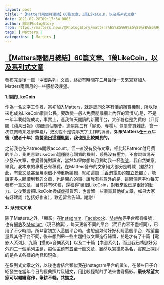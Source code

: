 ```yaml
---
layout: post
title: "【Matters兩個月總結】60篇文章、1萬LikeCoin，以及系列式文章"
date: 2021-02-28T09:17:34.000Z
author: 顯影PhotogStory
from: https://matters.news/@PhotogStory/matters%E5%85%A9%E5%80%8B%E6%9C%88%E7%B8%BD%E7%B5%90-60%E7%AF%87%E6%96%87%E7%AB%A0-1%E8%90%AClike-coin-%E4%BB%A5%E5%8F%8A%E7%B3%BB%E5%88%97%E5%BC%8F%E6%96%87%E7%AB%A0-bafyreieh4foiplkzlof7lfa6yff5cuw3n2qtdbtgr7bsbyhicz7a7yykfq
tags: [ Matters ]
categories: [ Matters ]
---
```

<!--1614503854000-->
[【Matters兩個月總結】60篇文章、1萬LikeCoin，以及系列式文章](https://matters.news/@PhotogStory/matters%E5%85%A9%E5%80%8B%E6%9C%88%E7%B8%BD%E7%B5%90-60%E7%AF%87%E6%96%87%E7%AB%A0-1%E8%90%AClike-coin-%E4%BB%A5%E5%8F%8A%E7%B3%BB%E5%88%97%E5%BC%8F%E6%96%87%E7%AB%A0-bafyreieh4foiplkzlof7lfa6yff5cuw3n2qtdbtgr7bsbyhicz7a7yykfq)
------

<div>
<p>發布完最後一篇「中國系列」文章，終於有時間在二月最後一天來寫寫加入Matters兩個月的一些感想及展望。</p><p><strong>1.關於LikeCoin</strong></p><p>作為一名文字工作者，當初加入Matters，就是認同文字有價的讚賞機制，所以後來也成為LikeCoin讚賞公民。要改變一般人免費閱讀網上內容的習慣/心態，不是一年半載就能成功，事實上，連我每天閱讀的新聞平台，大部份也是免費的（只訂閱《蘋果日報》(順便賣個廣告，逢星期三有「顯影」專欄)、偶爾會買雜誌、會一次性贊助某幾家媒體），更別說不是從事文字工作的讀者。<strong>如果Matters在三五年後（或者十年）能營造出這種風氣，我也是比較樂見的。</strong></p><p>之前我也在Patreon開設account，但一直沒有發布文章，相比起Patreon付月費的平台，我更喜歡LikeCoin這種隨心讚賞的機制，感覺沒有壓力，不會說哪幾天少發布文章，會覺得愧對讀者，當然如果你想每月贊助我一杯<a href="https://liker.land/photogstory2020/civic" target="_blank">咖啡</a>，我自然樂意。畢竟，我本來的專欄已有稿費，在Matters發布的文章絕大部分是轉載（雖然如此，有些文章甚至用兩個小時重新編輯，就如這篇 <a href="https://matters.news/@PhotogStory/%E9%9B%BB%E5%BD%B1%E4%BA%BA%E7%B3%BB%E5%88%97%E4%B9%8B%E5%8D%81-%E9%A6%99%E6%B8%AF%E9%9B%BB%E5%BD%B1%E7%9A%84%E7%8D%A8%E7%AB%8B%E6%99%AF%E8%A7%80-bafyreihmphdvvjeh3agunqpd3buadszx46kobuerf23rs5pxexviphpthm" target="_blank">「香港電影的獨立景觀」</a>），能讓更多人閱讀到我的文章，也是開心的事。讓我有些意外的是，這兩個月平均每天發布一篇文章，目前共有60篇，還獲得1萬個LikeCoin，對我來說已是很好的動力。之後我會把LikeCoin換成虛擬貨幣，也會留一些讚賞其他好文章，如果大家有好建議（包括好作者），歡迎留言告知。謝謝！</p><p><strong>2. 系列式文章</strong></p><p>除了Matters之外，「顯影」在<a href="https://www.instagram.com/photogstory/" target="_blank">Instagram</a>、<a href="https://www.facebook.com/PhotogStory/" target="_blank">Facebook</a>、<a href="https://mewe.com/p/photogstory" target="_blank">MeWe</a>等平台都有帳號，也有<a href="https://photogstory.com/" target="_blank">網站</a>及<a href="https://photogstory.medium.com/" target="_blank">Medium</a>（現已捨棄），每天更新不同的平台（而且內容不盡相同），已用了不少時間。所以當初加入這個平台時，也想過如何好好利用這個平台，希望盡量與其他平台不同，後來想到把一些主題相似文章進行歸類，於是才有了十篇【電影人系列】、九篇【攝影x音樂系列】以及二十篇【中國系列】，而且我已構思好另外約二十個系列主題，每個主題有五至十篇文章，雖然以寫攝影為名，實際上探討的是各式各樣的內容和現象。</p><p>在系列式文章之外，以後也會結合類似我在Instagram平台的做法，在某些日子介紹發生在當年今日的經典照片及短文，用比較輕鬆的手法來書寫攝影。<strong>最後希望大家可以繼續寫作，筆耕不輟，共勉之。</strong></p><p><br></p><p><br></p><p><br></p><p><br></p>
</div>
